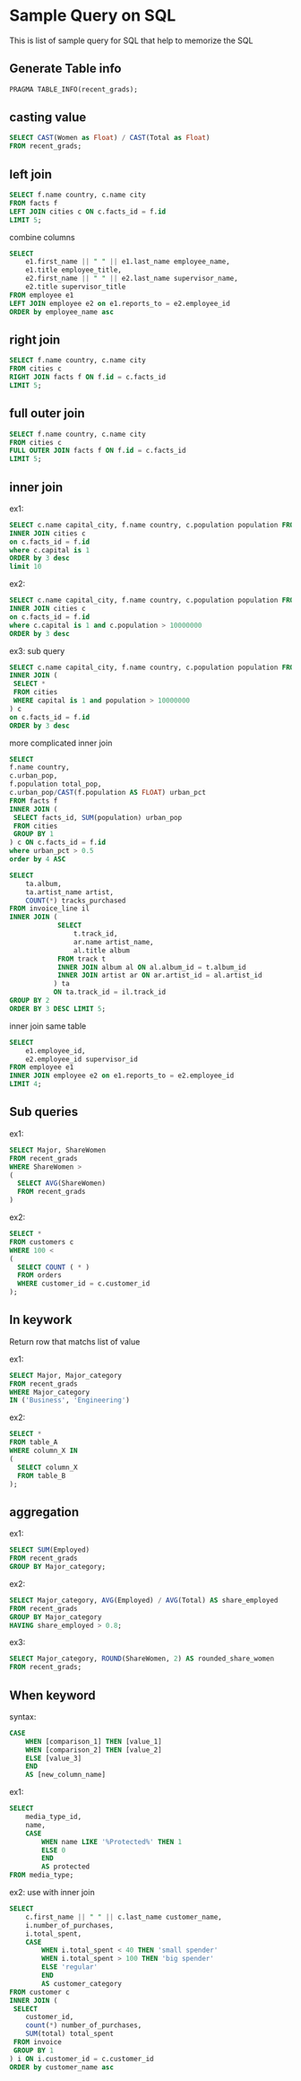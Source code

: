 # Sample Query on SQL

This is list of sample query for SQL that help to memorize the SQL

## Generate Table info

```sql
PRAGMA TABLE_INFO(recent_grads);
```

## casting value

```sql
SELECT CAST(Women as Float) / CAST(Total as Float) 
FROM recent_grads;
```

## left join

```sql
SELECT f.name country, c.name city
FROM facts f
LEFT JOIN cities c ON c.facts_id = f.id
LIMIT 5;
```
combine columns

```sql
SELECT
    e1.first_name || " " || e1.last_name employee_name,
    e1.title employee_title,
    e2.first_name || " " || e2.last_name supervisor_name,
    e2.title supervisor_title
FROM employee e1
LEFT JOIN employee e2 on e1.reports_to = e2.employee_id
ORDER by employee_name asc
```

## right join

```sql
SELECT f.name country, c.name city
FROM cities c
RIGHT JOIN facts f ON f.id = c.facts_id
LIMIT 5;
```

## full outer join

```sql
SELECT f.name country, c.name city
FROM cities c
FULL OUTER JOIN facts f ON f.id = c.facts_id
LIMIT 5;
```

## inner join

ex1:

```sql
SELECT c.name capital_city, f.name country, c.population population FROM FACTS f
INNER JOIN cities c
on c.facts_id = f.id
where c.capital is 1
ORDER by 3 desc
limit 10
```

ex2:


```sql
SELECT c.name capital_city, f.name country, c.population population FROM FACTS f
INNER JOIN cities c
on c.facts_id = f.id
where c.capital is 1 and c.population > 10000000
ORDER by 3 desc
```

ex3: sub query

```sql
SELECT c.name capital_city, f.name country, c.population population FROM FACTS f
INNER JOIN (
 SELECT * 
 FROM cities 
 WHERE capital is 1 and population > 10000000
) c
on c.facts_id = f.id
ORDER by 3 desc
```

more complicated inner join

```sql
SELECT 
f.name country,
c.urban_pop,
f.population total_pop,
c.urban_pop/CAST(f.population AS FLOAT) urban_pct
FROM facts f
INNER JOIN (
 SELECT facts_id, SUM(population) urban_pop
 FROM cities 
 GROUP BY 1
) c ON c.facts_id = f.id
where urban_pct > 0.5
order by 4 ASC
```

```sql
SELECT
    ta.album,
    ta.artist_name artist,
    COUNT(*) tracks_purchased
FROM invoice_line il
INNER JOIN (
            SELECT
                t.track_id,
                ar.name artist_name,
                al.title album
            FROM track t
            INNER JOIN album al ON al.album_id = t.album_id
            INNER JOIN artist ar ON ar.artist_id = al.artist_id
           ) ta
           ON ta.track_id = il.track_id
GROUP BY 2
ORDER BY 3 DESC LIMIT 5;
```

inner join same table

```sql
SELECT
    e1.employee_id,
    e2.employee_id supervisor_id
FROM employee e1
INNER JOIN employee e2 on e1.reports_to = e2.employee_id
LIMIT 4;
```

## Sub queries

ex1:

```sql
SELECT Major, ShareWomen 
FROM recent_grads
WHERE ShareWomen > 
( 
  SELECT AVG(ShareWomen) 
  FROM recent_grads 
)                                                           
```

ex2:

```sql
SELECT *
FROM customers c
WHERE 100 <
(
  SELECT COUNT ( * )
  FROM orders
  WHERE customer_id = c.customer_id
);
```

## In keywork

Return row that matchs list of value

ex1:

```sql
SELECT Major, Major_category 
FROM recent_grads
WHERE Major_category 
IN ('Business', 'Engineering')
```

ex2:

```sql
SELECT *
FROM table_A
WHERE column_X IN
(
  SELECT column_X
  FROM table_B
);
```

## aggregation

ex1: 

```sql
SELECT SUM(Employed)
FROM recent_grads
GROUP BY Major_category;
```

ex2:

```sql
SELECT Major_category, AVG(Employed) / AVG(Total) AS share_employed 
FROM recent_grads 
GROUP BY Major_category 
HAVING share_employed > 0.8;
```

ex3:

```sql
SELECT Major_category, ROUND(ShareWomen, 2) AS rounded_share_women 
FROM recent_grads;
```

## When keyword

syntax:

```sql
CASE
    WHEN [comparison_1] THEN [value_1]
    WHEN [comparison_2] THEN [value_2]
    ELSE [value_3]
    END
    AS [new_column_name]
```

ex1: 

```sql
SELECT
    media_type_id,
    name,
    CASE
        WHEN name LIKE '%Protected%' THEN 1
        ELSE 0
        END
        AS protected
FROM media_type;
```
ex2: use with inner join

```sql
SELECT
    c.first_name || " " || c.last_name customer_name,
    i.number_of_purchases,
    i.total_spent,
    CASE
        WHEN i.total_spent < 40 THEN 'small spender'
        WHEN i.total_spent > 100 THEN 'big spender'
        ELSE 'regular'
        END
        AS customer_category
FROM customer c
INNER JOIN (
 SELECT 
    customer_id, 
    count(*) number_of_purchases,
    SUM(total) total_spent
 FROM invoice 
 GROUP BY 1
) i ON i.customer_id = c.customer_id
ORDER by customer_name asc
```
